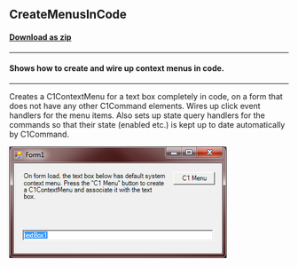 ## CreateMenusInCode
#### [Download as zip](https://grapecity.github.io/DownGit/#/home?url=https://github.com/GrapeCity/ComponentOne-WinForms-Samples/tree/master/NetFramework\Command\VB\CreateMenusInCode)
____
#### Shows how to create and wire up context menus in code.
____
Creates a C1ContextMenu for a text box completely in code, on a form that does not have any other C1Command elements.
Wires up click event handlers for the menu items.
Also sets up state query handlers for the commands so that their state (enabled etc.) is kept up to date automatically by C1Command.

![screenshot](screenshot.PNG)
